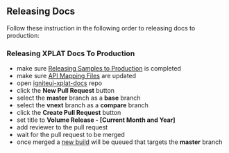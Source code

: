 
## Releasing Docs


Follow these instruction in the following order to releasing docs to production:

### Releasing XPLAT Docs To Production

- make sure [Releasing Samples to Production](./releasing-samples.md) is completed
- make sure [API Mapping Files](./api-links.md) are updated
- open [igniteui-xplat-docs](https://github.com/IgniteUI/igniteui-xplat-docs/pulls) repo
- click the **New Pull Request** button
- select the **master** branch as a **base** branch
- select the **vnext** branch as a **compare** branch
- click the **Create Pull Request** button
- set title to **Volume Release - [Current Month and Year]**
- add reviewer to the pull request
- wait for the pull request to be merged
- once merged a [new build](https://infragistics.visualstudio.com/NetAdvantage/_build?definitionId=225) will be queued that targets the **master** branch 


